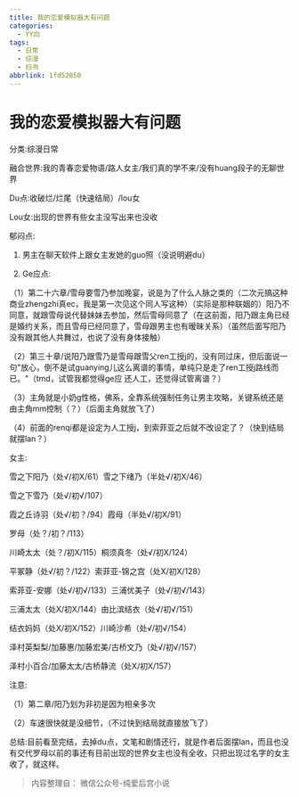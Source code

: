 ```yaml
---
title: 我的恋爱模拟器大有问题
categories:
  - YY向
tags:
  - 日常
  - 综漫
  - 扫书
abbrlink: 1fd52850
---
```

# 我的恋爱模拟器大有问题
分类:综漫日常

融合世界:我的青春恋爱物语/路人女主/我们真的学不来/没有huang段子的无聊世界

Du点:收破烂/烂尾（快速结局）/lou女

Lou女:出现的世界有些女主没写出来也没收

郁闷点:

1.  男主在聊天软件上跟女主发她的guo照（没说明避du）

2.  Ge应点:

（1）第二十六章/雪母要雪乃参加晚宴，说是为了什么人脉之类的（二次元搞这种商业zhengzhi真ec，我是第一次见这个同人写这种）（实际是那种联姻的）阳乃不同意，就跟雪母说代替妹妹去参加，然后雪母同意了（在这前面，阳乃跟主角已经是婚约关系，而且雪母已经同意了，雪母跟男主也有暧昧关系）（虽然后面写阳乃没有跟其他人共舞过，也说了没有身体接触）

（2）第三十章/说阳乃跟雪乃是雪母跟雪父ren工授j的，没有同过床，但后面说一句"放心，倒不是试guanying儿这么离谱的事情，单纯只是走了ren工授j路线而已。"（tmd，试管我都觉得ge应
还人工，还觉得试管离谱？）

（3）主角就是小奶g性格，佛系，全靠系统强制任务让男主攻略，关键系统还是由主角mm控制（？）（后面主角就放飞了）

（4）前面的renqi都是设定为人工授j，到索菲亚之后就不改设定了？（快到结局就摆lan？）

女主:

雪之下阳乃（处√/初X/61）雪之下绪乃（半处√/初X/46）

雪之下雪乃（处√/初√/107）

霞之丘诗羽（处√/初？/94）霞母（半处√/初X/91）

罗母（处？/初？/113）

川崎太太（处？/初X/115）桐须真冬（处√/初X/124）

平冢静（处√/初？/122）索菲亚-锦之宫（处X/初X/128）

索菲亚-安娜（处√/初√/133）三浦优美子（处√/初√/143）

三浦太太（处X/初X/144）由比滨结衣（处√/初√/151）

结衣妈妈（处X/初X/152）川崎沙希（处√/初√/154）

泽村英梨梨/加藤惠/加藤宏美/古桥文乃（处√/初√/157）

泽村小百合/加藤太太/古桥静流（处X/初X/157）

注意:

（1）第二章/阳乃划为非初是因为相亲多次

（2）车速很快就是没细节，（不过快到结局就直接放飞了）

总结:目前看至完结，去掉du点，文笔和剧情还行，就是作者后面摆lan，而且也没有交代罗母以前的事还有目前出现的世界女主也没有全收，只把出现过名字的女主收了，就这样。


> 内容整理自： 微信公众号-纯爱后宫小说